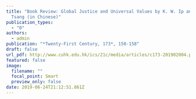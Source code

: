```yaml
---
title: "Book Review: Global Justice and Universal Values by K. W. Ip and S. M.
  Tsang (in Chinese)"
publication_types:
  - "0"
authors:
  - admin
publication: "*Twenty-First Century, 173*, 150-158"
draft: false
url_pdf: http://www.cuhk.edu.hk/ics/21c/media/articles/c173-201902004.pdf
featured: false
image:
  filename: ""
  focal_point: Smart
  preview_only: false
date: 2019-06-24T21:12:51.861Z
---
```

